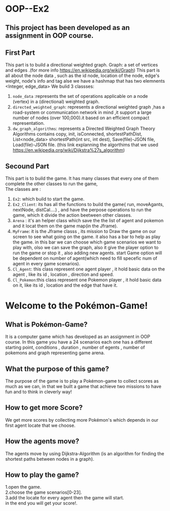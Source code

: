 # OOP--Ex2
## This project has been developed as an assignment in OOP course.

## First Part
This part is to build a directional weighted graph.
Graph: a set of vertices and edges .(for more info https://en.wikipedia.org/wiki/Graph)
This part is all about the node data , such as the id node, location of the node, edge's weight, node's info and tag alse we have a hashmap that has two elemnents <Integer, edge_data> 
We bulid 3 classses:
1. `node_data` :represents the set of operations applicable on a node (vertex) in a (directional) weighted graph.
2. `directed_weighted_graph`: represents a directional weighted graph ,has a road-system or communication network in mind ,it support a large number of nodes (over 100,000).it based on an efficient compact representation.
3. `dw_graph_algorithms`:  represents a Directed Weighted Graph Theory Algorithms contains copy, init, isConnected, shortestPathDist, List<node_data> shortestPath(int src, int dest), Save(file)-JSON file, Load(file)-JSON file. (this link explanning the algorthims that we used https://en.wikipedia.org/wiki/Dijkstra%27s_algorithm)



## Secound Part
This part is to build the game.
It has many classes that every one of them complete the other classes to run the game,\
The classes are :
1. `Ex2`: which build to start the game.
2. `Ex2_Client`: its has all the functions to build the game{ run, moveAgants, nextNode, distCal....) , and have the perpose operations to run the game, which it divide the action beetween other classes.
3. `Arena` : it's an helper class which save the the list of agent and pokemon and it locat them on the game map(in the Jframe).
4. `MyFrame`: it is the Jframe classs , its mission to Draw the game on our screen to see what going on the game.
	it also has a bar to help as play the game.
	in this bar we can choose which game scenarios we want to play with, olso we can save the graph, also it give the player option to run the game or stop it , also adding new agents.
	start Game option will be dependent on number of agent(which need to fill specefic num of agent in every game scenarios).
5. `Cl_Agent`: this class represent one agent player , it hold basic data on the agent , like its id , location , direction and speed.
6. `Cl_Pokemon`:this class represent one Pokemon player , it hold basic data on it, like its id , location and the edge that have it.


# Welcome to the Pokémon-Game!
## What is Pokémon-Game?
It is a computer game which has developed as an assignment in OOP course.
In this game you have a 24 scenarios each one has a different starting point, conditions , duration , number of egents , number of pokemons and graph representing game arena.

## What the purpose of this game?
The purpose of the game is to play a Pokémon-game to collect scores as much as we can, in that we built a game that achieve two missions to have fun and to think in cleverly way!

## How to get more Score?
We get more scores by collecting more Pokémon's which depends in our first agent locate that we choose.

## How the agents move?
The agents move by using Dijkstra-Algorithm (is an algorithm for finding the shortest paths between nodes in a graph).

## How to play the game?
1.open the game.\
2.choose the game scenarios[0-23].\
3.add the locate for every agent then the game will start.\
in the end you will get your score!.
